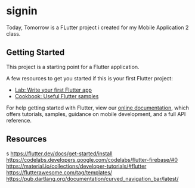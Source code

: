 # signin

Today, Tomorrow is a FLutter project i created for my Mobile Application 2 class.

## Getting Started

This project is a starting point for a Flutter application.

A few resources to get you started if this is your first Flutter project:

- [Lab: Write your first Flutter app](https://flutter.io/docs/get-started/codelab)
- [Cookbook: Useful Flutter samples](https://flutter.io/docs/cookbook)

For help getting started with Flutter, view our 
[online documentation](https://flutter.io/docs), which offers tutorials, 
samples, guidance on mobile development, and a full API reference.


## Resources
s
https://flutter.dev/docs/get-started/install
https://codelabs.developers.google.com/codelabs/flutter-firebase/#0
https://material.io/collections/developer-tutorials/#flutter
https://flutterawesome.com/tag/templates/
https://pub.dartlang.org/documentation/curved_navigation_bar/latest/
